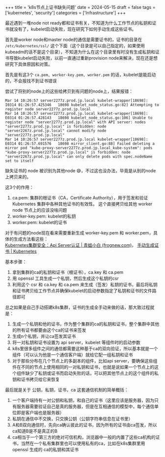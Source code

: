 +++
title = 'k8s节点上证书缺失问题'
date = 2024-05-15
draft = false
tags = ['kubernetes', 'security']
categories = ['Infrastructure']
+++

最近遇到一堆node not ready都和证书有关，不知道为什么工作节点的私钥和证书就没有了，kubelet启动失败，现在研究下如何手动生成这些证书。

<!--more-->

首先是worker node和master node的通信是需要证书的，证书的目录在 `/etc/kubernetes/ssl/` 这个下面（这个目录是可以自己指定的，如果使用kubeadm的话不是这个目录），不知道为什么在这个目录里有时没有生成私钥和证书导致kubelet启动失败，以前一直通过重新provision node来解决，现在还是想研究下具体原因和对策。

首先是有这3个 `ca.pem, worker-key.pem, worker.pem` 的话，kubelet是能启动的，不会报找不到证书错误

尝试了将别的node上的这些给拷贝到有问题的node上，结果报错：
```
Mar 14 10:26:57 server2277z.prod.jp.local kubelet-wrapper[18698]: I0314 01:26:57.425346   18698 kubelet_node_status.go:82] Attempting to register node server2277z.prod.jp.local
Mar 14 10:26:57 server2277z.prod.jp.local kubelet-wrapper[18698]: E0314 01:26:57.428143   18698 kubelet_node_status.go:106] Unable to register node "server2277z.prod.jp.local" with API server: nodes "server2277z.prod.jp.local" is forbidden: node "server2267z.prod.jp.local" cannot modify node "server2277z.prod.jp.local"
Mar 14 10:26:57 server2277z.prod.jp.local kubelet-wrapper[18698]: E0314 01:26:57.691576   18698 mirror_client.go:88] Failed deleting a mirror pod "kube-proxy-server2277z.prod.jp.local_kube-system": pods "kube-proxy-server2277z.prod.jp.local" is forbidden: node "server2267z.prod.jp.local" can only delete pods with spec.nodeName set to itself
```
缺失证书的 node 被识别为其他node 😅，不过这也没办法，毕竟是从别的node上拷贝来的。

这3个的作用：
  1. ca.pem: 集群的根证书（CA，Certificate Authority），用于签发和验证 Kubernetes 集群中各种其他证书的有效性。 这个直接拷贝给其他 worker node 节点上的应该没啥问题
  2. worker-key.pem: kubelet的私钥
  3. worker.pem: kubelet的证书


对于有问题的node现在看来需要重新生成 worker-key.pem 和 worker.pem，具体的生成方法看这些：  
[Kubernetes集群安全：Api Server认证 | 青蛙小白 (frognew.com)](https://blog.frognew.com/2017/01/kubernetes-api-server-authc.html)，  [手动生成证书 | Kubernetes](https://kubernetes.io/zh-cn/docs/tasks/administer-cluster/certificates/#openssl)

基本步骤：
1. 拿到集群的ca的私钥和证书（根证书），ca.key 和 ca.pem
2. 用 openssl 工具生成一个私钥，然后生成这个私钥的csr
3. 利用这个 csr 和 ca.key 和 ca.pem 来生成（签发）私钥的证书，最后将私钥和证书拷贝给工作节点并确保kubelet的启动参数指定了私钥和证书的文件路径即可  


总之如果是自己手动搭建k8s集群，证书的生成全手动来做的话，那大致过程就是：
1. 生成一个私钥和他的证书，作为整个集群的ca的私钥和证书，整个集群中其他的所有证书都要由这个ca的证书来签发
2. 生成n个私钥，并让ca签发其证书
3. 将一对私钥和证书设置为 api server，kubelet 等组件时的启动参数
4. k8s里很多组件之间的通信都需要这种基于ca的双向验证，所以基本就是一个组件（可以认为他是一个通信客户端）就给它配一组私钥和证书
5. 对于那些分布在几个节点上的多副本的组件，比如api server，要确保这些组件在不同的节点上使用相同的一对私钥和证书，也就是说如果一个节点上的这个组件缺少了私钥或证书而启动失败的话，可以把其他节点上的这个组件的私钥和证书拷贝给它来恢复


最后就是关于 公钥，私钥，证书，ca 这套通信机制的简单概括：
1. 一个客户端持有一对公钥和私钥，和自己的证书（这里应该是服务器，因为只有服务器需要验证自己是真的服务器，但是在互相通信的模型中，每个通信单位即是客户端也是服务器）  
2. 私钥在通信中不交换，只交换公钥（公钥字符串信息在证书里）  
3. A和B双向通信时，先向ca确认彼此的证书，因为所有的证书由ca签发，所以ca知道B是不是真正的B  
4. ca相当于一个第三方的绝对可信机构，浏览器中一般的内置了这些ca机构的证书，当然在一个私有集群里也可以使用私有的ca，比如在k8s集群里用 openssl 生成的 ca的私钥和其证书